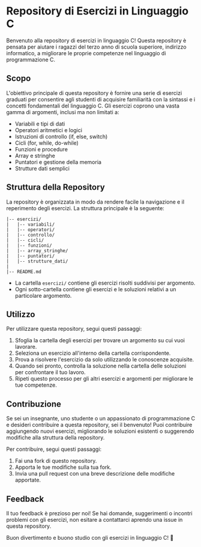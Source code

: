 # Repository di Esercizi in Linguaggio C

Benvenuto alla repository di esercizi in linguaggio C! Questa repository è pensata per aiutare i ragazzi del terzo anno di scuola superiore, indirizzo informatico, a migliorare le proprie competenze nel linguaggio di programmazione C.

## Scopo

L'obiettivo principale di questa repository è fornire una serie di esercizi graduati per consentire agli studenti di acquisire familiarità con la sintassi e i concetti fondamentali del linguaggio C. Gli esercizi coprono una vasta gamma di argomenti, inclusi ma non limitati a:

- Variabili e tipi di dati
- Operatori aritmetici e logici
- Istruzioni di controllo (if, else, switch)
- Cicli (for, while, do-while)
- Funzioni e procedure
- Array e stringhe
- Puntatori e gestione della memoria
- Strutture dati semplici

## Struttura della Repository

La repository è organizzata in modo da rendere facile la navigazione e il reperimento degli esercizi. La struttura principale è la seguente:

```
|-- esercizi/
|   |-- variabili/
|   |-- operatori/
|   |-- controllo/
|   |-- cicli/
|   |-- funzioni/
|   |-- array_stringhe/
|   |-- puntatori/
|   |-- strutture_dati/
|
|-- README.md
```

- La cartella `esercizi/` contiene gli esercizi risolti suddivisi per argomento.
- Ogni sotto-cartella contiene gli esercizi e le soluzioni relativi a un particolare argomento.

## Utilizzo

Per utilizzare questa repository, segui questi passaggi:

1. Sfoglia la cartella degli esercizi per trovare un argomento su cui vuoi lavorare.
2. Seleziona un esercizio all'interno della cartella corrispondente.
3. Prova a risolvere l'esercizio da solo utilizzando le conoscenze acquisite.
4. Quando sei pronto, controlla la soluzione nella cartella delle soluzioni per confrontare il tuo lavoro.
5. Ripeti questo processo per gli altri esercizi e argomenti per migliorare le tue competenze.

## Contribuzione

Se sei un insegnante, uno studente o un appassionato di programmazione C e desideri contribuire a questa repository, sei il benvenuto! Puoi contribuire aggiungendo nuovi esercizi, migliorando le soluzioni esistenti o suggerendo modifiche alla struttura della repository.

Per contribuire, segui questi passaggi:

1. Fai una fork di questo repository.
2. Apporta le tue modifiche sulla tua fork.
3. Invia una pull request con una breve descrizione delle modifiche apportate.

## Feedback

Il tuo feedback è prezioso per noi! Se hai domande, suggerimenti o incontri problemi con gli esercizi, non esitare a contattarci aprendo una issue in questa repository.

Buon divertimento e buono studio con gli esercizi in linguaggio C! 🚀
